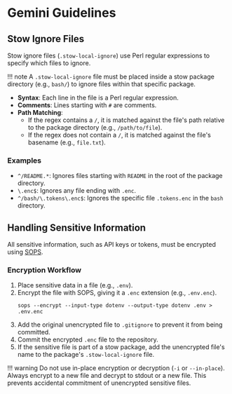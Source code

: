 # Gemini Guidelines

## Stow Ignore Files

Stow ignore files (`.stow-local-ignore`) use Perl regular expressions to specify which files to ignore.

!!! note
    A `.stow-local-ignore` file must be placed inside a stow package directory (e.g., `bash/`) to ignore files within that specific package.

-   **Syntax**: Each line in the file is a Perl regular expression.
-   **Comments**: Lines starting with `#` are comments.
-   **Path Matching**:
    -   If the regex contains a `/`, it is matched against the file's path relative to the package directory (e.g., `/path/to/file`).
    -   If the regex does not contain a `/`, it is matched against the file's basename (e.g., `file.txt`).

### Examples

-   `^/README.*`: Ignores files starting with `README` in the root of the package directory.
-   `\.enc$`: Ignores any file ending with `.enc`.
-   `^/bash/\.tokens\.enc$`: Ignores the specific file `.tokens.enc` in the `bash` directory.

## Handling Sensitive Information

All sensitive information, such as API keys or tokens, must be encrypted using [SOPS](https://github.com/getsops/sops).

### Encryption Workflow

1.  Place sensitive data in a file (e.g., `.env`).
2.  Encrypt the file with SOPS, giving it a `.enc` extension (e.g., `.env.enc`).
    ```shell
    sops --encrypt --input-type dotenv --output-type dotenv .env > .env.enc
    ```
3.  Add the original unencrypted file to `.gitignore` to prevent it from being committed.
4.  Commit the encrypted `.enc` file to the repository.
5.  If the sensitive file is part of a stow package, add the unencrypted file's name to the package's `.stow-local-ignore` file.

!!! warning
    Do not use in-place encryption or decryption (`-i` or `--in-place`). Always encrypt to a new file and decrypt to stdout or a new file. This prevents accidental commitment of unencrypted sensitive files.
